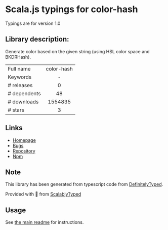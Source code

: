 
# Scala.js typings for color-hash

Typings are for version 1.0

## Library description:
Generate color based on the given string (using HSL color space and BKDRHash).

|                    |                 |
| ------------------ | :-------------: |
| Full name          | color-hash |
| Keywords           | - |
| # releases         | 0 |
| # dependents       | 48 |
| # downloads        | 1554835 |
| # stars            | 3 |

## Links
- [Homepage](https://github.com/zenozeng/color-hash#readme)
- [Bugs](https://github.com/zenozeng/color-hash/issues)
- [Repository](https://github.com/zenozeng/color-hash)
- [Npm](https://www.npmjs.com/package/color-hash)
    


## Note
This library has been generated from typescript code from [DefinitelyTyped](https://definitelytyped.org).

Provided with :purple_heart: from [ScalablyTyped](https://github.com/oyvindberg/ScalablyTyped)

## Usage
See [the main readme](../../readme.md) for instructions.


